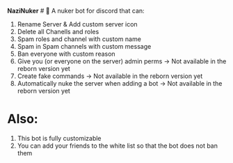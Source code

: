 __NaziNuker__ # 💫 A nuker bot for discord that can:

1. Rename Server & Add custom server icon
2. Delete all Chanells and roles
3. Spam roles and channel with custom name
4. Spam in Spam channels with custom message
5. Ban everyone with custom reason
6. Give you (or everyone on the server) admin perms -> Not available in the reborn version yet
7. Create fake commands -> Not available in the reborn version yet
8. Automatically nuke the server when adding a bot -> Not available in the reborn version yet

# Also:
1. This bot is fully customizable 
2. You can add your friends to the white list so that the bot does not ban them

